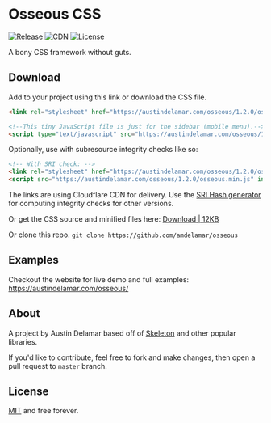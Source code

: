 # Osseous CSS

[![Release](https://img.shields.io/github/release/amdelamar/osseous.svg)](https://github.com/amdelamar/osseous/releases)
[![CDN](https://img.shields.io/badge/cdn-cloudflare-orange.svg)](https://austindelamar.com/osseous/)
[![License](https://img.shields.io/:license-MIT-blue.svg)](https://github.com/amdelamar/osseous/blob/master/LICENSE)

A bony CSS framework without guts.

## Download

Add to your project using this link or download the CSS file.

```html
<link rel="stylesheet" href="https://austindelamar.com/osseous/1.2.0/osseous.min.css">

<!--This tiny JavaScript file is just for the sidebar (mobile menu).-->
<script type="text/javascript" src="https://austindelamar.com/osseous/1.2.0/osseous.min.js"></script>
```

Optionally, use with subresource integrity checks like so:

```html
<!-- With SRI check: -->
<link rel="stylesheet" href="https://austindelamar.com/osseous/1.2.0/osseous.min.css" integrity="sha384-rhym7x7onta0FmpFTwUdHReuo5MBh61O8MPkSmVPFrWvqKSwKud3zPIkKNrSdQWz" crossorigin="anonymous">
<script src="https://austindelamar.com/osseous/1.2.0/osseous.min.js" integrity="sha384-FAtYvt8ELKf+EkEq6RyCg9jEfZp4N5lQMd8KDx8OTGKWHozg4bjCrjecmmGNR2H2" crossorigin="anonymous"></script>
```

The links are using Cloudflare CDN for delivery. Use the [SRI Hash generator](https://www.srihash.org/) for computing integrity checks for other versions.

Or get the CSS source and minified files here: [Download | 12KB](https://github.com/amdelamar/osseous/releases/download/1.2.0/Osseous-1.2.0.zip)

Or clone this repo. `git clone https://github.com/amdelamar/osseous`

## Examples

Checkout the website for live demo and full examples: https://austindelamar.com/osseous/

## About

A project by Austin Delamar based off of [Skeleton](https://github.com/dhg/Skeleton) and other popular libraries.

If you'd like to contribute, feel free to fork and make changes, then open a pull request to `master` branch.

## License

[MIT](/LICENSE) and free forever.
